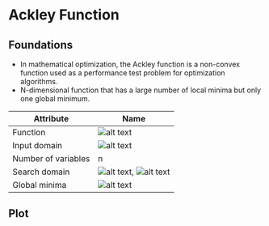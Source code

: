 # Ackley Function

## Foundations

- In mathematical optimization, the Ackley function is a non-convex function used as a performance test problem for optimization algorithms.
- N-dimensional function that has a large number of local minima but only one global minimum.

| Attribute              | Name          |
|------------------------|---------------|
| Function               | ![alt text](https://latex.codecogs.com/gif.latex?f(x)=-a\exp(-b\sqrt{a})) |
| Input domain           | ![alt text](https://latex.codecogs.com/gif.latex?x_i\in[-32.768,32.768]) |
| Number of variables    | n |
| Search domain          | ![alt text](https://latex.codecogs.com/gif.latex?-15{\leq}{x_i}{\leq}30), ![alt text](https://latex.codecogs.com/gif.latex?i=1,2,\ldots,n) |
| Global minima          | ![alt text](https://latex.codecogs.com/gif.latex?f(x^*)=0) |

## Plot
